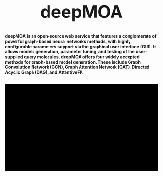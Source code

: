 # <div align="center"> <h1>deepMOA </h1> 
<b>deepMOA is an open-source web service that features a conglomerate of powerful graph-based neural networks methods, with highly configurable parameters support via the graphical user interface (GUI). It allows models generation, parameter tuning, and testing of the user-supplied query molecules. deepMOA offers four widely accepted methods for graph-based model generation. These include Graph Convolution Network (GCN), Graph Attention Network (GAT), Directed Acyclic Graph (DAG), and AttentiveFP.</b>
 </div>
 <br>
<div align="center">
<img src="Data/Images/gif 5.gif"></div>
<br>
